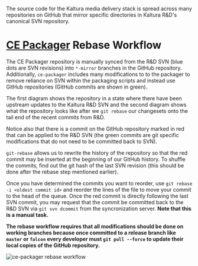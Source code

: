 The source code for the Kaltura media delivery stack is spread across
many repositories on GitHub that mirror specific directories in Kaltura
R&D's canonical SVN repository.  


# [CE Packager](https://github.com/kaltura/ce-packager) Rebase Workflow

The CE Packager repository is manually synced from the R&D SVN (blue
dots are SVN revisions) into `*-mirror` branches in the GitHub repository.  Additionally,
`ce-packager` includes many modifications to to the packager to remove
reliance on SVN within the packaging scripts and instead use GitHub
repositories (GitHub commits are shown in green).

The first diagram shows the repository in a state where there have been
upstream updates to the Kaltura R&D SVN and the second diagram shows
what the repository looks like after we `git rebase` our changesets onto
the tail end of the recent commits from R&D.

Notice also that there is a commit on the GitHub repository marked in
red that can be applied to the R&D SVN (the green commits are git
specific modifications that do not need to be committed back to SVN).

`git-rebase` allows us to rewrite the history of the repository so that
the red commit may be inserted at the beginning of our GitHub history.
To shuffle the commits, find out the git hash of the last SVN revision
(this should be done after the rebase step mentioned earlier).

Once you have determined the commits you want to reorder, use `git
rebase -i <oldest commit id>` and reorder the lines of the file to move
your commit to the head of the queue.  Once the red commit is directly
following the last SVN commit, you may request that the commit be
committed back to the R&D SVN via `git svn dcommit` from the
syncronization server.  **Note that this is a manual task.**

**The rebase workflow requires that all modifications should be done on
working branches because once committed to a release branch like
`master` or `falcon` every developer must `git pull --force` to update
their local copies of the GitHub repository.**

![ce-packager rebase workflow](https://raw.github.com/kaltura/ce-packager/falcon/docs/images/CE%20GitHub%20Structure.png "Rebase Workflow")
